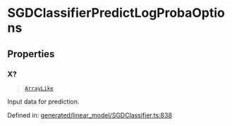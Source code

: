 # SGDClassifierPredictLogProbaOptions

## Properties

### X?

> [`ArrayLike`](../types/ArrayLike.md)

Input data for prediction.

Defined in:  [generated/linear\_model/SGDClassifier.ts:838](https://github.com/transitive-bullshit/scikit-learn-ts/blob/b59c1ff/packages/sklearn/src/generated/linear_model/SGDClassifier.ts#L838)
